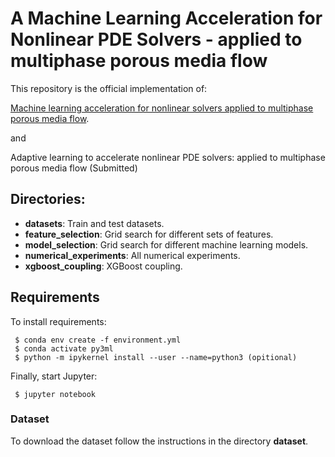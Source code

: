 # A Machine Learning Acceleration for Nonlinear PDE Solvers - applied to multiphase porous media flow

This repository is the official implementation of: 

[Machine learning acceleration for nonlinear solvers applied to multiphase porous media flow](https://www.sciencedirect.com/science/article/pii/S0045782521003200). 

and

Adaptive learning to accelerate nonlinear PDE solvers: applied to multiphase porous media flow (Submitted)

## Directories:

- **datasets**: Train and test datasets.
- **feature_selection**: Grid search for different sets of features.
- **model_selection**: Grid search for different machine learning models.
- **numerical_experiments**: All numerical experiments.
- **xgboost_coupling**: XGBoost coupling.

## Requirements

To install requirements:

```setup
 $ conda env create -f environment.yml 
 $ conda activate py3ml
 $ python -m ipykernel install --user --name=python3 (opitional)
```

Finally, start Jupyter:

```start
 $ jupyter notebook
```

### Dataset

To download the dataset follow the instructions in the directory **dataset**.

